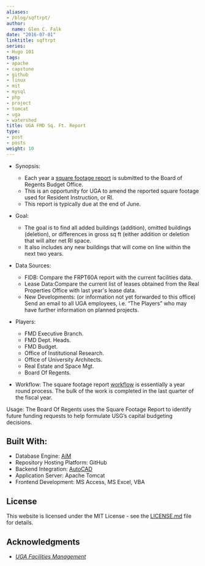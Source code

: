 ```yaml
---
aliases:
- /blog/sqftrpt/
author:
  name: Glen C. Falk
date: "2016-07-01"
linktitle: sqftrpt
series:
- Hugo 101
tags:
- apache
- capstone
- github
- linux
- mit
- mysql
- php
- project
- tomcat
- uga
- watershed
title: UGA FMD Sq. Ft. Report
type:
- post
- posts
weight: 10
---
```


- Synopsis: 
  - Each year a [square footage report]((https://glencfalk.rbind.io/UGaFMD_FI_SqFtRpt.pdf)) is submitted to the Board of Regents Budget Office.
  - This is an opportunity for UGA to amend the reported square footage used for Resident Instruction, or RI.
  - This report is typically due at the end of June.

- Goal:
  - The goal is to find all added buildings (addition), omitted buildings (deletion), or differences in gross sq ft (either addition or deletion that will alter net RI space.
  - It also includes any new buildings that will come on line within the next two years.

- Data Sources:
  - FIDB: Compare the FRPT60A report with the current facilities data.
  - Lease Data:Compare the current list of leases obtained from the Real Properties Office with last year's lease data.
  - New Developments: (or information not yet forwarded to this office) Send an email to all UGA employees, i.e. “The Players” who may have further information on planned projects.

- Players:
  - FMD Executive Branch.
  - FMD Dept. Heads.
  - FMD Budget.
  - Office of Institutional Research.
  - Office of University Architects.
  - Real Estate and Space Mgt.
  - Board Of Regents.

- Workflow: The square footage report [workflow](https://glencfalk.rbind.io/UGaFMD_FI_SqFtWorkflow.pdf) is essentially a year round process. The bulk of the work is completed in the last quarter of the fiscal year.

Usage: The Board Of Regents uses the Square Footage Report to identify future funding requests to help formulate USG’s capital budgeting decisions.

## Built With:

- Database Engine: [AiM](https://www.assetworks.com/iwms/facility-management-software/)
- Repository Hosting Platform: GitHub
- Backend Integration: [AutoCAD](https://www.autodesk.com/products/autocad/overview)
- Application Server: Apache Tomcat
- Frontend Development: MS Access, MS Excel, VBA

## License

This website is licensed under the MIT License - see the [LICENSE.md](/LICENSE) file for details.

## Acknowledgments

- [*UGA Facilities Management*](https://www.fmd.uga.edu/)
